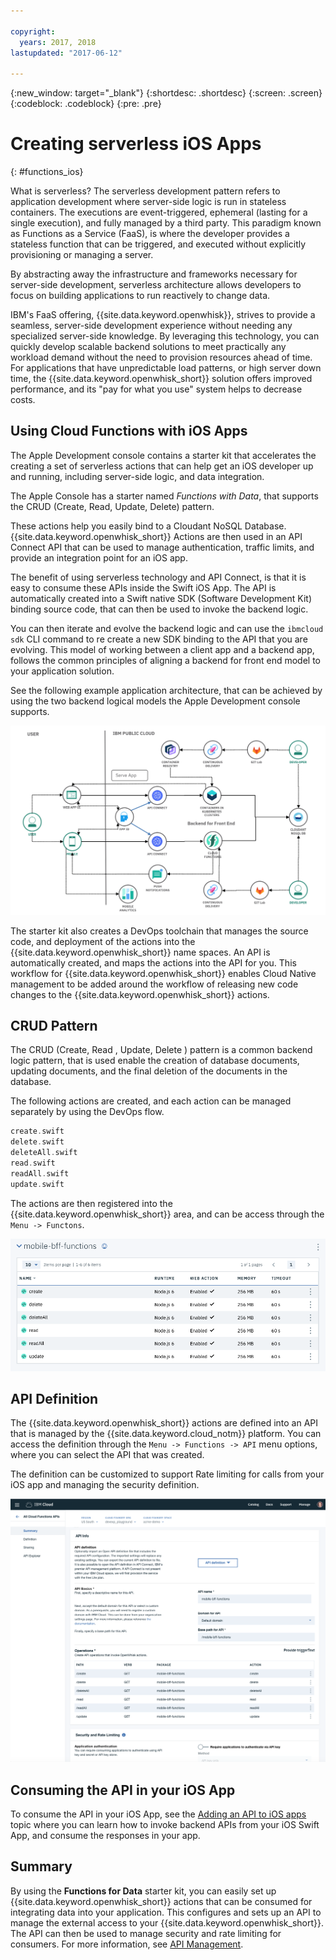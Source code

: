 ```yaml
---

copyright:
  years: 2017, 2018
lastupdated: "2017-06-12"

---
```

{:new_window: target="_blank"}
{:shortdesc: .shortdesc}
{:screen: .screen}
{:codeblock: .codeblock}
{:pre: .pre}

# Creating serverless iOS Apps
{: #functions_ios}

What is serverless? The serverless development pattern refers to application development where server-side logic is run in stateless containers. The executions are event-triggered, ephemeral (lasting for a single execution), and fully managed by a third party. This paradigm known as Functions as a Service (FaaS), is where the developer provides a stateless function that can be triggered, and executed without explicitly provisioning or managing a server.

By abstracting away the infrastructure and frameworks necessary for server-side development, serverless architecture allows developers to focus on building applications to run reactively to change data.

IBM's FaaS offering, {{site.data.keyword.openwhisk}}, strives to provide a seamless, server-side development experience without needing any specialized server-side knowledge. By leveraging this technology, you can quickly develop scalable backend solutions to meet practically any workload demand without the need to provision resources ahead of time. For applications that have unpredictable load patterns, or high server down time, the {{site.data.keyword.openwhisk_short}} solution offers improved performance, and its "pay for what you use" system helps to decrease costs.

## Using Cloud Functions with iOS Apps

The Apple Development console contains a starter kit that accelerates the creating a set of serverless actions that can help get an iOS developer up and running, including server-side logic, and data integration. 

The Apple Console has a starter named *Functions with Data*, that supports the CRUD (Create, Read, Update, Delete) pattern. 

These actions help you easily bind to a Cloudant NoSQL Database. {{site.data.keyword.openwhisk_short}} Actions are then used in an API Connect API that can be used to manage authentication, traffic limits, and provide an integration point for an iOS app.

The benefit of using serverless technology and API Connect, is that it is easy to consume these APIs inside the Swift iOS App. The API is automatically created into a Swift native SDK (Software Development Kit) binding source code, that can then be used to invoke the backend logic. 

You can then iterate and evolve the backend logic and can use the `ibmcloud sdk` CLI command to re create a new SDK binding to the API that you are evolving. This model of working between a client app and a backend app, follows the common principles of aligning a backend for front end model to your application solution. 

See the following example application architecture, that can be achieved by using the two backend logical models the Apple Development console supports. 

![Digital Channel](images/functionstoolchain.png)

The starter kit also creates a DevOps toolchain that manages the source code, and deployment of the actions into the {{site.data.keyword.openwhisk_short}} name spaces. An API is automatically created, and maps the actions into the API for you. This workflow for {{site.data.keyword.openwhisk_short}} enables Cloud Native management to be added around the workflow of releasing new code changes to the {{site.data.keyword.openwhisk_short}} actions.

## CRUD Pattern

The CRUD (Create, Read , Update, Delete ) pattern is a common backend logic pattern, that is used enable the creation of database documents, updating documents, and the final deletion of the documents in the database. 

The following actions are created, and each action can be managed separately by using the DevOps flow. 

```swift
create.swift
delete.swift
deleteAll.swift
read.swift
readAll.swift
update.swift
```

The actions are then registered into the {{site.data.keyword.openwhisk_short}} area, and can be access through the `Menu -> Functons`.

![{{site.data.keyword.openwhisk_short}}](images/iosfunctionsapi.png)

## API Definition

The {{site.data.keyword.openwhisk_short}} actions are defined into an API that is managed by the {{site.data.keyword.cloud_notm}} platform. You can access the definition through the `Menu -> Functions -> API` menu options, where you can select the API that was created. 

The definition can be customized to support Rate limiting for calls from your iOS app and managing the security definition. 

![API](images/apidefinition.png)

<!--
## Managing your iOS app

Once you have created your Functions App, you can manage it with the cloud.

(Andy T can you add in screen shots and Deploy to Functions button instructions and info on the Tool Chain etc etc)

Some information about how it works etc and wskdeploy, also about git clone and running ibmcloud wsk deploy from CLI etc. Maybe link to the Electron tool.

(Andy T) to add some content here
-->

## Consuming the API in your iOS App

To consume the API in your iOS App, see the [Adding an API to iOS apps](api/api.html) topic where you can learn how to invoke backend APIs from your iOS Swift App, and consume the responses in your app.

## Summary

By using the **Functions for Data** starter kit, you can easily set up {{site.data.keyword.openwhisk_short}} actions that can be consumed for integrating data into your application. This configures and sets up an API to manage the external access to your {{site.data.keyword.openwhisk_short}}. The API can then be used to manage security and rate limiting for consumers. For more information, see [API Management](https://console.bluemix.net/docs/services/apiconnect/index.html#index). 